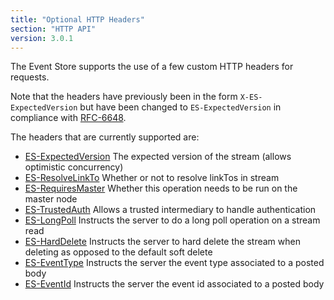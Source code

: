 ```yaml
---
title: "Optional HTTP Headers"
section: "HTTP API"
version: 3.0.1
---
```


The Event Store supports the use of a few custom HTTP headers for requests. 

Note that the headers have previously been in the form `X-ES-ExpectedVersion` but have been changed to `ES-ExpectedVersion` in compliance with [RFC-6648](http://tools.ietf.org/html/rfc6648).

The headers that are currently supported are:

- [ES-ExpectedVersion](./expected-version) The expected version of the stream (allows optimistic concurrency)
- [ES-ResolveLinkTo](./resolve-linkto) Whether or not to resolve linkTos in stream
- [ES-RequiresMaster](./requires-master) Whether this operation needs to be run on the master node
- [ES-TrustedAuth](./trusted-intermediary) Allows a trusted intermediary to handle authentication
- [ES-LongPoll](./longpoll) Instructs the server to do a long poll operation on a stream read
- [ES-HardDelete](./harddelete) Instructs the server to hard delete the stream when deleting as opposed to the default soft delete
- [ES-EventType](./eventtype) Instructs the server the event type associated to a posted body
- [ES-EventId](./eventid) Instructs the server the event id associated to a posted body